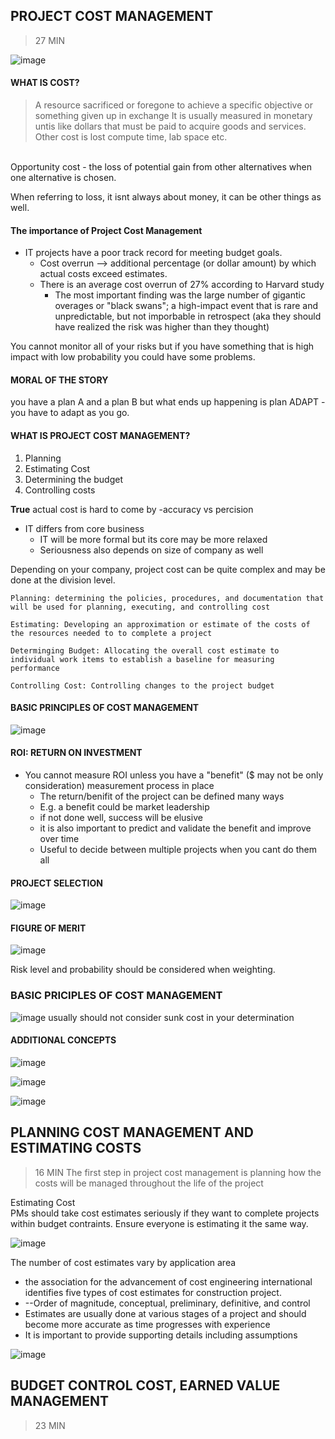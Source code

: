 ## PROJECT COST MANAGEMENT 
> 27 MIN


![image](https://user-images.githubusercontent.com/48422525/153084242-7529a122-398a-48c8-a22d-2a68fc92dcb0.png)


#### WHAT IS COST? 
> A resource sacrificed or foregone to achieve a specific objective or something given up in exchange 
It is usually measured in monetary untis like dollars that must be paid to acquire goods and services. Other cost is lost compute time, lab space etc. 
</br>
Opportunity cost - the loss of  potential gain from other alternatives when one alternative is chosen. 

When referring to loss, it isnt always about money, it can be other things as well. 

#### The importance of Project Cost Management

* IT projects have a poor track record for meeting budget goals. 
  * Cost overrun --> additional percentage (or dollar amount) by which actual costs exceed estimates. 
  * There is an average cost overrun of 27% according to Harvard study
    * The most important finding was the large number of gigantic overages or "black swans"; a high-impact event that is rare and unpredictable, but not imporbable in retrospect (aka they should have realized the risk was higher than they thought)

You cannot monitor all of your risks but if you have something that is high impact with low probability you could have some problems. 
</br>
#### MORAL OF THE STORY 
you have a plan A and a plan B but what ends up happening is plan ADAPT -you have to adapt as you go. 

#### WHAT IS PROJECT COST MANAGEMENT?
1. Planning 
2. Estimating Cost
3. Determining the budget
4. Controlling costs 

**True** actual cost is hard to come by -accuracy vs percision
* IT differs from core business 
  * IT will be more formal but its core may be more relaxed 
  * Seriousness also depends on size of company as well 

Depending on your company, project cost can be quite complex and may be done at the division level. 

~~~
Planning: determining the policies, procedures, and documentation that will be used for planning, executing, and controlling cost

Estimating: Developing an approximation or estimate of the costs of the resources needed to to complete a project 

Determinging Budget: Allocating the overall cost estimate to individual work items to establish a baseline for measuring performance

Controlling Cost: Controlling changes to the project budget
~~~

#### BASIC PRINCIPLES OF COST MANAGEMENT
![image](https://user-images.githubusercontent.com/48422525/153634220-f17c7586-6252-495e-8ce4-0209a6d4096d.png)

#### ROI: RETURN ON INVESTMENT 
* You cannot measure ROI unless you have a "benefit" ($ may not be only consideration) measurement process in place
  * The return/benifit of the project can be defined many ways
  * E.g. a benefit could be market leadership
  * if not done well, success will be elusive
  * it is also important to predict and validate the benefit and improve over time
  * Useful to decide between multiple projects when you cant do them all 

#### PROJECT SELECTION
![image](https://user-images.githubusercontent.com/48422525/153634940-a421c75a-26ca-4191-b7c3-05be924e0ca0.png)

#### FIGURE OF MERIT 
![image](https://user-images.githubusercontent.com/48422525/153635381-a82bd968-d57a-4705-ac73-cd1b10873a6f.png)

Risk level and probability should be considered when weighting. 

### BASIC PRICIPLES OF COST MANAGEMENT
![image](https://user-images.githubusercontent.com/48422525/153639580-5e98cb15-199d-4723-aab7-aa16fd79dd44.png)
usually should not consider sunk cost in your determination 

#### ADDITIONAL CONCEPTS 
![image](https://user-images.githubusercontent.com/48422525/153639775-49b26ef0-d75d-4d80-b513-8b8b430c6ce5.png)


![image](https://user-images.githubusercontent.com/48422525/153639905-09657a5a-2d5d-40ac-a22c-70306c43fbad.png)

![image](https://user-images.githubusercontent.com/48422525/153640196-72050601-b0c5-481a-8715-e21d2ac96dce.png)



## PLANNING COST MANAGEMENT AND ESTIMATING COSTS
> 16 MIN
The first step in project cost management is planning how the costs will be managed throughout the life of the project

Estimating Cost </br>
PMs should take cost estimates seriously if they want to complete projects within budget contraints. Ensure everyone is estimating it the same way. 

![image](https://user-images.githubusercontent.com/48422525/153640578-be5bb88f-afbe-4435-91db-eb225c7c4661.png)

The number of cost estimates vary by application area
* the association for the advancement of cost engineering international identifies five types of cost estimates for construction project. 
* --Order of magnitude, conceptual, preliminary, definitive, and control 
* Estimates are usually done at various stages of a project and should become more accurate as time progresses with experience
* It is important to provide supporting details including assumptions 

![image](https://user-images.githubusercontent.com/48422525/153641429-7d41901d-1427-49a4-b1f6-16f760822e2e.png)

## BUDGET CONTROL COST, EARNED VALUE MANAGEMENT 
> 23 MIN
